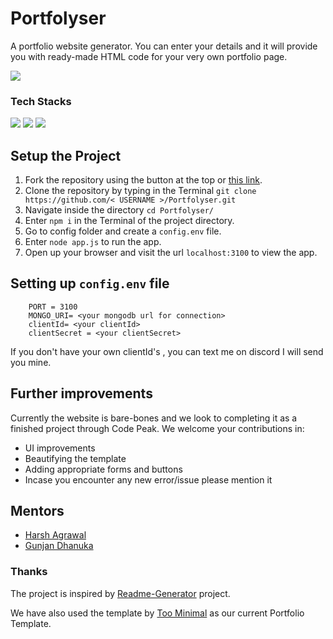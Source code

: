 # Portfolyser

A portfolio website generator. You can enter your details and it will provide you with ready-made HTML code for your very own portfolio page.

![](https://img.shields.io/badge/CODEPEAK-blue?link=http://codepeak.tech&style=for-the-badge)

### Tech Stacks
 ![](https://img.shields.io/badge/Node.js-339933?style=for-the-badge&logo=nodedotjs&logoColor=white)
![](https://img.shields.io/badge/HTML5-E34F26?style=for-the-badge&logo=html5&logoColor=white)
![](https://img.shields.io/badge/Python-3776AB?style=for-the-badge&logo=python&logoColor=white)

## Setup the Project

1. Fork the repository using the button at the top or [this link](https://github.com/harshagrawal523/Portfolyser/fork).
2. Clone the repository by typing in the Terminal `git clone https://github.com/< USERNAME >/Portfolyser.git`
3. Navigate inside the directory `cd Portfolyser/`
4. Enter `npm i` in the Terminal of the project directory.
5. Go to config folder and create a `config.env` file.
6. Enter `node app.js` to run the app.
7. Open up your browser and visit the url `localhost:3100` to view the app.

## Setting up `config.env` file

        PORT = 3100
        MONGO_URI= <your mongodb url for connection>
        clientId= <your clientId>
        clientSecret = <your clientSecret>
        
  If you don't have your own clientId's , you can text me on discord I will send you mine.


## Further improvements
Currently the website is bare-bones and we look to completing it as a finished project through Code Peak. We welcome your contributions in:
-  UI improvements
-  Beautifying the template
-  Adding appropriate forms and buttons
-  Incase you encounter any new error/issue please mention it

## Mentors
- [Harsh Agrawal](https://github.com/harshagrawal523)
- [Gunjan Dhanuka](https://github.com/GunjanDhanuka)

### Thanks
The project is inspired by [Readme-Generator](https://github.com/rahuldkjain/github-profile-readme-generator) project.

We have also used the template by [Too Minimal](https://github.com/FR0ST1N/TooMinimal) as our current Portfolio Template.
